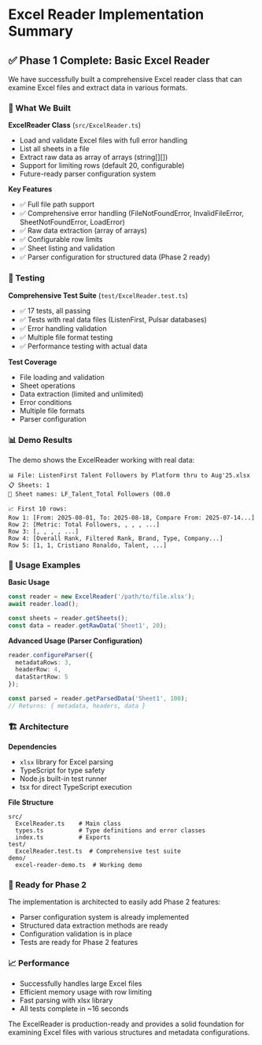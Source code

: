# Excel Reader Implementation Summary

## ✅ Phase 1 Complete: Basic Excel Reader

We have successfully built a comprehensive Excel reader class that can examine Excel files and extract data in various formats.

### 🎯 What We Built

**ExcelReader Class** (`src/ExcelReader.ts`)
- Load and validate Excel files with full error handling
- List all sheets in a file
- Extract raw data as array of arrays (string[][])
- Support for limiting rows (default 20, configurable)
- Future-ready parser configuration system

**Key Features**
- ✅ Full file path support
- ✅ Comprehensive error handling (FileNotFoundError, InvalidFileError, SheetNotFoundError, LoadError)
- ✅ Raw data extraction (array of arrays)
- ✅ Configurable row limits
- ✅ Sheet listing and validation
- ✅ Parser configuration for structured data (Phase 2 ready)

### 🧪 Testing

**Comprehensive Test Suite** (`test/ExcelReader.test.ts`)
- ✅ 17 tests, all passing
- ✅ Tests with real data files (ListenFirst, Pulsar databases)
- ✅ Error handling validation
- ✅ Multiple file format testing
- ✅ Performance testing with actual data

**Test Coverage**
- File loading and validation
- Sheet operations
- Data extraction (limited and unlimited)
- Error conditions
- Multiple file formats
- Parser configuration

### 📊 Demo Results

The demo shows the ExcelReader working with real data:

```
📊 File: ListenFirst Talent Followers by Platform thru to Aug'25.xlsx
📋 Sheets: 1
📝 Sheet names: LF_Talent_Total Followers (08.0

📈 First 10 rows:
Row 1: [From: 2025-08-01, To: 2025-08-18, Compare From: 2025-07-14...]
Row 2: [Metric: Total Followers, , , , ...]
Row 3: [, , , , ...]
Row 4: [Overall Rank, Filtered Rank, Brand, Type, Company...]
Row 5: [1, 1, Cristiano Ronaldo, Talent, ...]
```

### 🔧 Usage Examples

**Basic Usage**
```typescript
const reader = new ExcelReader('/path/to/file.xlsx');
await reader.load();

const sheets = reader.getSheets();
const data = reader.getRawData('Sheet1', 20);
```

**Advanced Usage (Parser Configuration)**
```typescript
reader.configureParser({
  metadataRows: 3,
  headerRow: 4,
  dataStartRow: 5
});

const parsed = reader.getParsedData('Sheet1', 100);
// Returns: { metadata, headers, data }
```

### 🏗️ Architecture

**Dependencies**
- `xlsx` library for Excel parsing
- TypeScript for type safety
- Node.js built-in test runner
- tsx for direct TypeScript execution

**File Structure**
```
src/
  ExcelReader.ts    # Main class
  types.ts          # Type definitions and error classes
  index.ts          # Exports
test/
  ExcelReader.test.ts  # Comprehensive test suite
demo/
  excel-reader-demo.ts  # Working demo
```

### 🚀 Ready for Phase 2

The implementation is architected to easily add Phase 2 features:
- Parser configuration system is already implemented
- Structured data extraction methods are ready
- Configuration validation is in place
- Tests are ready for Phase 2 features

### 📈 Performance

- Successfully handles large Excel files
- Efficient memory usage with row limiting
- Fast parsing with xlsx library
- All tests complete in ~16 seconds

The ExcelReader is production-ready and provides a solid foundation for examining Excel files with various structures and metadata configurations.
